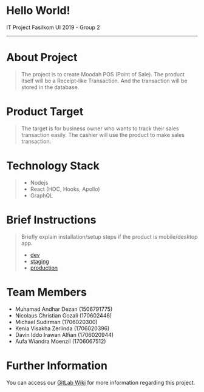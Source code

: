# Hello World!
IT Project Fasilkom UI 2019 - Group 2

--------------------

# About Project
<blockquote>
The project is to create Moodah POS (Point of Sale). The product itself will be a Receipt-like Transaction. And the transaction will be stored in the database. 
</blockquote>

# Product Target
<blockquote>
The target is for business owner who wants to track their sales transaction easily. The cashier will use the product to make sales transaction. 
</blockquote>

# Technology Stack
<blockquote>

- Nodejs
- React (HOC, Hooks, Apollo)
- GraphQL
</blockquote>

# Brief Instructions
<blockquote>
Briefly explain installation/setup steps if the product is mobile/desktop app.

- [dev](https://itprojectkitwo-dev.cs.ui.ac.id)
- [staging](https://itprojectkitwo-staging.cs.ui.ac.id)
- [production](https://itprojectkitwo.cs.ui.ac.id)
</blockquote>

# Team Members
- Muhamad Andhar Dezan (1506791775)
- Nicolaus Christian Gozali (170602446)
- Michael Sudirman (1706020300)
- Kenia Visakha Zerlinda (1706020396)
- Davin Iddo Irawan Alfian (1706020944)
- Aufa Wiandra Moenzil (1706067512)

# Further Information
You can access our [GitLab Wiki](https://gitlab.cs.ui.ac.id/it-project-kki/2019/rubyh-moodah-pos/wikis/home) for more information regarding this project.
